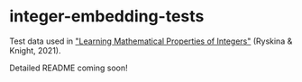 # integer-embedding-tests

Test data used in ["Learning Mathematical Properties of Integers"](https://arxiv.org/abs/2109.07230) (Ryskina & Knight, 2021).

Detailed README coming soon!
